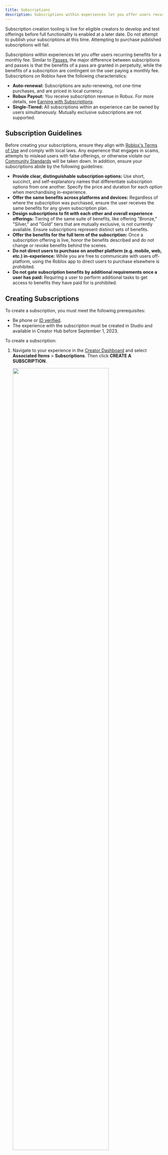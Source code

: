 ```yaml
---
title: Subscriptions
description: Subscriptions within experiences let you offer users recurring benefits for a monthly fee.
---
```


<Alert severity="warning">
   Subscription creation tooling is live for eligible creators to develop and test offerings before full functionality is enabled at a later date. Do not attempt to publish your subscriptions at this time. Attempting to purchase published subscriptions will fail.
</Alert>

_Subscriptions_ within experiences let you offer users recurring benefits for a monthly fee. Similar to [Passes](./game-passes.md), the major difference between subscriptions and passes is that the benefits of a pass are granted in perpetuity, while the benefits of a subscription are contingent on the user paying a monthly fee. Subscriptions on Roblox have the following characteristics:

- **Auto-renewal:** Subscriptions are auto-renewing, not one-time purchases, and are priced in local currency.
- **Robux Payout:** You receive subscription revenue in Robux. For more details, see [Earning with Subscriptions](#earning-with-subscriptions).
- **Single-Tiered:** All subscriptions within an experience can be owned by users simultaneously. Mutually exclusive subscriptions are not supported.

## Subscription Guidelines

Before creating your subscriptions, ensure they align with [Roblox's Terms of Use](https://en.help.roblox.com/hc/en-us/articles/115004647846-Roblox-Terms-of-Use) and comply with local laws. Any experience that engages in scams, attempts to mislead users with false offerings, or otherwise violate our [Community Standards](https://en.help.roblox.com/hc/en-us/articles/203313410-Roblox-Community-Standards) will be taken down. In addition, ensure your subscriptions abide by the following guidelines:

- **Provide clear, distinguishable subscription options:** Use short, succinct, and self-explanatory names that differentiate subscription options from one another. Specify the price and duration for each option when merchandising in-experience.
- **Offer the same benefits across platforms and devices:** Regardless of where the subscription was purchased, ensure the user receives the same benefits for any given subscription plan.
- **Design subscriptions to fit with each other and overall experience offerings:** Tiering of the same suite of benefits, like offering "Bronze," "Silver," and "Gold" tiers that are mutually exclusive, is not currently available. Ensure subscriptions represent distinct sets of benefits.
- **Offer the benefits for the full term of the subscription:** Once a subscription offering is live, honor the benefits described and do not change or revoke benefits behind the scenes.
- **Do not direct users to purchase on another platform (e.g. mobile, web, etc.) in-experience:** While you are free to communicate with users off-platform, using the Roblox app to direct users to purchase elsewhere is prohibited.
- **Do not gate subscription benefits by additional requirements once a user has paid:** Requiring a user to perform additional tasks to get access to benefits they have paid for is prohibited.

## Creating Subscriptions

To create a subscription, you must meet the following prerequisites:

- Be phone or [ID verified](https://en.help.roblox.com/hc/en-us/articles/4407282410644-Age-ID-Verification).
- The experience with the subscription must be created in Studio and available in Creator Hub before September 1, 2023.

To create a subscription:

1. Navigate to your experience in the [Creator Dashboard](https://create.roblox.com/) and select **Associated Items** > **Subscriptions**. Then click **CREATE A SUBSCRIPTION**.

    <img src="../../assets/monetization/subscriptions/subscriptions-1.png" width="80%"/>

2. Upload a cover image for your subscription. The image is visible to others after moderation.

	<img src="../../assets/monetization/subscriptions/subscriptions-2.png" width="80%"/>

3. Create a unique **Subscription Name**. No two subscriptions within an experience can share the same name. This subscription name appears alongside a shortened version of your experience name in billing statements. Allowed characters are a-z, A-Z, 0-9, spaces, and `.,:/!?@#&'`.
4. Write a **Description** of your subscription. This is what users see when deciding to purchase your subscription. Your description must clearly describe what benefits your subscription offers. Descriptions are capped at 1,000 characters and support emojis. Once activated, a subscription's benefits cannot be changed.
5. Select the subscription **Product Type**. There are three product types:

   1. **Durable:** Permanent items that persist after use or acquisition, such as physical items like weapons. **If a subscription has both consumable and durable components, such as a value pack with a sword and a potion, then it should be considered durable.**
   2. **Consumable:** Temporary re-purchasable items that expire after use or acquisition, such as consumable potions that grant temporary boosts that expire over time.
   3. **Currency:** Any medium of exchange that users can use to purchase items within your experience.

6. Select the **Price** of your subscription (in USD). You earn Robux based on the web price. Mobile app subscribers are charged a higher price. Subscribers are charged in their local currency.

	<img src="../../assets/monetization/subscriptions/subscriptions-3.png" width="80%"/>

7. The **Recurring Cadence** is how often the user is charged for subscription. Currently, this value is always monthly. Click **CREATE SUBSCRIPTION**.
8.  Double-check the details and click **CREATE**.

<Alert severity="warning">
   After creating your subscription, you can't make changes to anything but the cover image.
</Alert>

## Editing Subscriptions

You can have up to 50 subscriptions per experience between active and inactive subscriptions. To edit subscriptions, navigate to your experience in the [Creator Dashboard](https://create.roblox.com/) and select **Associated Items** > **Subscriptions**.

### Changing Subscription Images

After creating a subscription, the only modification you can make is to update the image:

1. With the subscription selected, click the **CHANGE** button.

	<img src="../../assets/monetization/subscriptions/subscriptions-4.png" width="80%"/>

2. Choose the new image and click **SAVE** and then **SAVE CHANGES**. The new image goes live after successfully passing moderation.

To edit more than a subscription's image, delete and re-create the subscriptions with the desired changes.

## Integrating Subscriptions into Experiences

Use the following script to check if a player has an active subscription upon joining your experience:

``` lua
local MarketplaceService = game:GetService("MarketplaceService")
local Players = game:GetService("Players")

local subscriptionID = "EXP-11111111" -- replace with your subscription ID

local function checkSubStatus(player)
	local subStatus = {}
	local success, message = pcall(function()
		-- returns IsRenewing and IsSubscribed
		subStatus = MarketplaceService:GetUserSubscriptionStatusAsync(player, subscriptionID)
	end)
	
	if not success then
		warn("Error while checking if player has subscription: " .. tostring(message))
		return
	end
	
	if subStatus["IsSubscribed"] then
		print(player.Name .. " is subscribed with " .. subscriptionID)
		-- Give player all items and/or permissions associated with the subscription
	end
end

Players.PlayerAdded:Connect(checkSubStatus)

```

After you determine whether a player has a subscription, you can confer subscription benefits.

Other relevant functions are available in `Class.MarketplaceService`:

- `Class.MarketplaceService:GetSubscriptionProductInfoAsync()`
- `Class.MarketplaceService:GetUserSubscriptionPaymentHistoryAsync()`
- `Class.MarketplaceService:GetUserSubscriptionStatusAsync()`

### Prompting Subscription Purchases

The process for prompting in-experience subscription purchases is nearly identical to [Passes](./game-passes.md). Use the `Class.MarketplaceService:PromptSubscriptionPurchase()` method. For sample code, see [Prompting In-Experience Purchases](./game-passes.md#prompting-in-experience-purchases).

## Earning with Subscriptions

Subscriptions are priced in local currency, but you earn Robux at a rate of US $0.01 to 1 Robux based on the base web price you selected for the subscription after platform fees. The revenue split for subscriptions varies depending on the platform:

- **Desktop (web):** You earn **70%** (30% platform fee) for the first three months and then **85%** (15% platform fee) for subsequent renewals.
- **Apple:** You earn **70%** of the web price (30% platform fee applied to web price).
- **Google:** You earn **70%** of the web price (30% platform fee applied to web price).

For example, if a user subscribes on desktop at the base price of US $9.99:

- **First three months:** The creator of the subscription receives `999 * .7 = 699` Robux per month.
- **Fourth month onward:** The creator of the subscription receives `999 * .85 = 849` Robux per month.

If a different user subscribes to the same plan, but on mobile, the creator receives 699 Robux per month until the user cancels.

Earnings are subject to 30 day holds and are added to your Robux balance after the full term of the subscription has been delivered. If a user requests a refund or does a chargeback for the subscription charge within the month-long hold period, the hold is canceled and you do not receive the payout for that transaction.

Refunds received outside the hold window result in the payout amount for the refunded transaction being deducted from your Robux balance. If your experience is owned by a Group, and the Group's balance is less than the amount to be deducted, the remainder is deducted from the Group owner's Robux balance.

<Alert severity="warning">
   Subscriptions are currently ineligible to be cross-sold by other experiences and are ineligible for affiliate fees. This additional opportunity will be supported at a later date.
</Alert>
